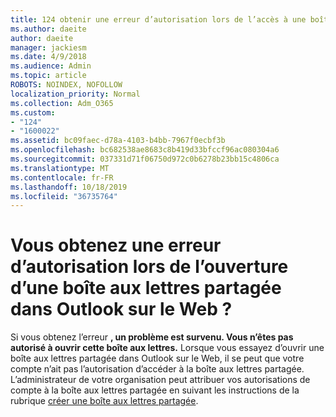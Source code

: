 ```yaml
---
title: 124 obtenir une erreur d’autorisation lors de l’accès à une boîte aux lettres partagée dans OWA ?
ms.author: daeite
author: daeite
manager: jackiesm
ms.date: 4/9/2018
ms.audience: Admin
ms.topic: article
ROBOTS: NOINDEX, NOFOLLOW
localization_priority: Normal
ms.collection: Adm_O365
ms.custom:
- "124"
- "1600022"
ms.assetid: bc09faec-d78a-4103-b4bb-7967f0ecbf3b
ms.openlocfilehash: bc682538ae8683c8b419d33bfccf96ac080304a6
ms.sourcegitcommit: 037331d71f06750d972c0b6278b23bb15c4806ca
ms.translationtype: MT
ms.contentlocale: fr-FR
ms.lasthandoff: 10/18/2019
ms.locfileid: "36735764"
---
```

# <a name="getting-a-permission-error-when-opening-a-shared-mailbox-in-outlook-on-the-web"></a>Vous obtenez une erreur d’autorisation lors de l’ouverture d’une boîte aux lettres partagée dans Outlook sur le Web ?

Si vous obtenez l’erreur **, un problème est survenu. Vous n’êtes pas autorisé à ouvrir cette boîte aux lettres.** Lorsque vous essayez d’ouvrir une boîte aux lettres partagée dans Outlook sur le Web, il se peut que votre compte n’ait pas l’autorisation d’accéder à la boîte aux lettres partagée. L’administrateur de votre organisation peut attribuer vos autorisations de compte à la boîte aux lettres partagée en suivant les instructions de la rubrique [créer une boîte aux lettres partagée](https://docs.microsoft.com/office365/admin/email/create-a-shared-mailbox).
  